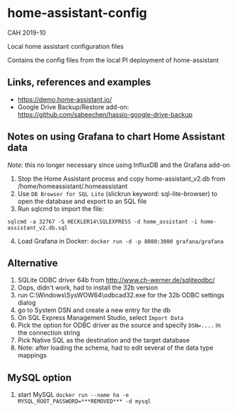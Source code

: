 # home-assistant-config

CAH 2019-10

Local home assistant configuration files

Contains the config files from the local PI deployment of home-assistant

## Links, references and examples

- <https://demo.home-assistant.io/>
- Google Drive Backup/Restore add-on: https://github.com/sabeechen/hassio-google-drive-backup


## Notes on using Grafana to chart Home Assistant data

*Note:* this no longer necessary since using InfluxDB and the Grafana add-on

1. Stop the Home Assistant process and copy home-assistant_v2.db from /home/homeassistant/.homeassistant
2. Use `DB Browser for SQL Lite` (slickrun keyword: sql-lite-browser) to open the database and export to an SQL file
3. Run sqlcmd to import the file:

`sqlcmd -a 32767 -S HECKLER14\SQLEXPRESS -d home_assistant -i home-assistant_v2.db.sql`

4. Load Grafana in Docker: `docker run -d -p 8080:3000 grafana/grafana`



## Alternative

1. SQLite ODBC driver 64b from http://www.ch-werner.de/sqliteodbc/
2. Oops, didn't work, had to install the 32b version
3. run C:\Windows\SysWOW64\odbcad32.exe for the 32b ODBC settings dialog
4. go to System DSN and create a new entry for the db
5. On SQL Express Management Studio, select `Import Data`
6. Pick the option for ODBC driver as the source and specify `DSN=....` in the connection string
7. Pick Native SQL as the destination and the target database
8. Note: after loading the schema, had to edit several of the data type mappings


## MySQL option

1. start MySQL `docker run --name ha -e MYSQL_ROOT_PASSWORD=***REMOVED*** -d mysql`

